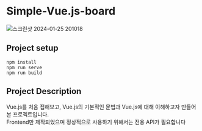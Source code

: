 # Simple-Vue.js-board
![스크린샷 2024-01-25 201018](https://github.com/n47turbo/Simple-Vue.js-board/assets/32701658/33fd0ca2-7a01-4d78-88bd-8ce4ac680d0c)

## Project setup
```
npm install
npm run serve
npm run build
```
## Project Description
Vue.js를 처음 접해보고,
Vue.js의 기본적인 문법과 Vue.js에 대해 이해하고자 만들어본 프로젝트입니다.<br>
Frontend만 제작되었으며 정상적으로 사용하기 위해서는 전용 API가 필요합니다
